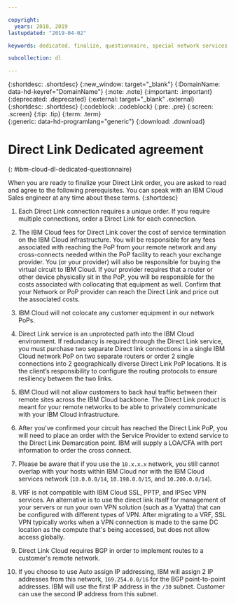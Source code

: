```yaml
---

copyright:
  years: 2018, 2019
lastupdated: "2019-04-02"

keywords: dedicated, finalize, questionnaire, special network services, billing, fees, VRF, BGP, case, cross-connect, link speed, VPN, data center, PoP, ECMP

subcollection: dl

---
```


{:shortdesc: .shortdesc}
{:new_window: target="_blank"}
{:DomainName: data-hd-keyref="DomainName"}
{:note: .note}
{:important: .important}
{:deprecated: .deprecated}
{:external: target="_blank" .external}
{:shortdesc: .shortdesc}
{:codeblock: .codeblock}
{:pre: .pre}
{:screen: .screen}
{:tip: .tip}
{:term: .term}  
{:generic: data-hd-programlang="generic"}
{:download: .download}  

# Direct Link Dedicated agreement
{: #ibm-cloud-dl-dedicated-questionnaire}

When you are ready to finalize your Direct Link order, you are asked to read and agree to the following prerequisites. You can speak with an IBM Cloud Sales engineer at any time about these terms.
{:shortdesc}

1. Each Direct Link connection requires a unique order. If you require multiple connections, order a Direct Link for each connection.

2. The IBM Cloud fees for Direct Link cover the cost of service termination on the IBM Cloud  infrastructure. You will be responsible for any fees associated with reaching the PoP from your remote network and any cross-connects needed within the PoP facility to reach your exchange provider. You (or your provider) will also be responsible for buying the virtual circuit to IBM Cloud. If your provider requires that a router or other device physically sit in the PoP, you will be responsible for the costs associated with collocating that equipment as well. Confirm that your Network or PoP provider can reach the Direct Link and price out the associated costs.

3. IBM Cloud will not colocate any customer equipment in our network PoPs.

4. Direct Link service is an unprotected path into the IBM Cloud  environment. If redundancy is required through the Direct Link service, you must purchase two separate Direct link connections in a single IBM Cloud network PoP on two separate routers or order 2 single connections into 2 geographically diverse Direct Link PoP locations. It is the client’s responsibility to configure the routing protocols to ensure resiliency between the two links.

5. IBM Cloud will not allow customers to back haul traffic between their remote sites across the IBM Cloud backbone. The Direct Link product is meant for your remote networks to be able to privately communicate with your IBM Cloud infrastructure.

6. After you've confirmed your circuit has reached the Direct Link PoP, you will need to place an order with the Service Provider to extend service to the Direct Link Demarcation point. IBM will supply a LOA/CFA with port information to order the cross connect.  

7. Please be aware that if you use the `10.x.x.x` network, you still cannot overlap with your hosts within IBM Cloud nor with the IBM Cloud services network (`10.0.0.0/14`, `10.198.0.0/15`, and `10.200.0.0/14`).

8. VRF is not compatible with IBM Cloud SSL, PPTP, and IPSec VPN services. An alternative is to use the direct link itself for management of your servers or run your own VPN solution (such as a Vyatta) that can be configured with different types of VPN. After migrating to a VRF, SSL VPN typically works when a VPN connection is made to the same DC location as the compute that's being accessed, but does not allow access globally.

9. Direct Link Cloud requires BGP in order to implement routes to a customer's remote network.

10.  If you choose to use Auto assign IP addressing, IBM will assign 2 IP addresses from this network, `169.254.0.0/16` for the BGP point-to-point addresses. IBM will use the first IP address in the `/30` subnet. Customer can use the second IP address from this subnet.
